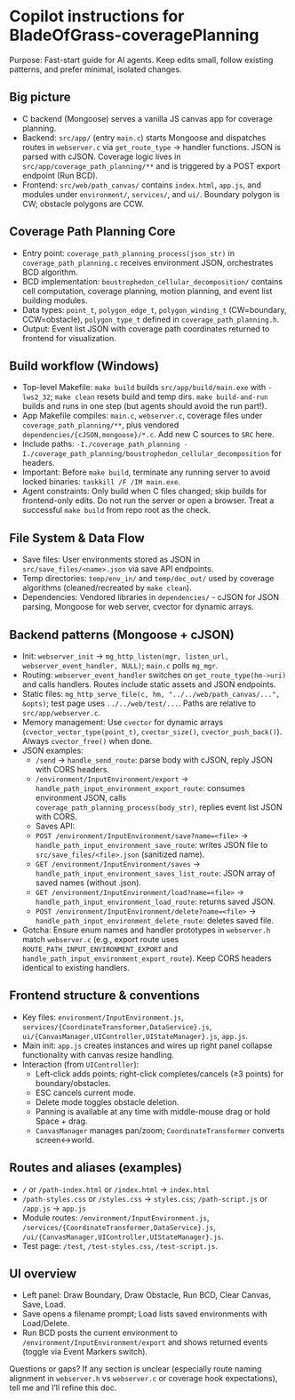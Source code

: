 # Copilot instructions for BladeOfGrass-coveragePlanning

Purpose: Fast-start guide for AI agents. Keep edits small, follow existing patterns, and prefer minimal, isolated changes.

## Big picture
- C backend (Mongoose) serves a vanilla JS canvas app for coverage planning.
- Backend: `src/app/` (entry `main.c`) starts Mongoose and dispatches routes in `webserver.c` via `get_route_type` → handler functions. JSON is parsed with cJSON. Coverage logic lives in `src/app/coverage_path_planning/**` and is triggered by a POST export endpoint (Run BCD).
- Frontend: `src/web/path_canvas/` contains `index.html`, `app.js`, and modules under `environment/`, `services/`, and `ui/`. Boundary polygon is CW; obstacle polygons are CCW.

## Coverage Path Planning Core
- Entry point: `coverage_path_planning_process(json_str)` in `coverage_path_planning.c` receives environment JSON, orchestrates BCD algorithm.
- BCD implementation: `boustrophedon_cellular_decomposition/` contains cell computation, coverage planning, motion planning, and event list building modules.
- Data types: `point_t`, `polygon_edge_t`, `polygon_winding_t` (CW=boundary, CCW=obstacle), `polygon_type_t` defined in `coverage_path_planning.h`.
- Output: Event list JSON with coverage path coordinates returned to frontend for visualization.

## Build workflow (Windows)
- Top-level Makefile: `make build` builds `src/app/build/main.exe` with `-lws2_32`; `make clean` resets build and temp dirs. `make build-and-run` builds and runs in one step (but agents should avoid the run part!).
- App Makefile compiles: `main.c`, `webserver.c`, coverage files under `coverage_path_planning/**`, plus vendored `dependencies/{cJSON,mongoose}/*.c`. Add new C sources to `SRC` here.
- Include paths: `-I./coverage_path_planning -I./coverage_path_planning/boustrophedon_cellular_decomposition` for headers.
- Important: Before `make build`, terminate any running server to avoid locked binaries: `taskkill /F /IM main.exe`.
- Agent constraints: Only build when C files changed; skip builds for frontend-only edits. Do not run the server or open a browser. Treat a successful `make build` from repo root as the check.

## File System & Data Flow
- Save files: User environments stored as JSON in `src/save_files/<name>.json` via save API endpoints.
- Temp directories: `temp/env_in/` and `temp/dec_out/` used by coverage algorithms (cleaned/recreated by `make clean`).
- Dependencies: Vendored libraries in `dependencies/` - cJSON for JSON parsing, Mongoose for web server, cvector for dynamic arrays.

## Backend patterns (Mongoose + cJSON)
- Init: `webserver_init` → `mg_http_listen(mgr, listen_url, webserver_event_handler, NULL)`; `main.c` polls `mg_mgr`.
- Routing: `webserver_event_handler` switches on `get_route_type(hm->uri)` and calls handlers. Routes include static assets and JSON endpoints.
- Static files: `mg_http_serve_file(c, hm, "../../web/path_canvas/...", &opts)`; test page uses `../../web/test/...`. Paths are relative to `src/app/webserver.c`.
- Memory management: Use `cvector` for dynamic arrays (`cvector_vector_type(point_t)`, `cvector_size()`, `cvector_push_back()`). Always `cvector_free()` when done.
- JSON examples:
  - `/send` → `handle_send_route`: parse body with cJSON, reply JSON with CORS headers.
  - `/environment/InputEnvironment/export` → `handle_path_input_environment_export_route`: consumes environment JSON, calls `coverage_path_planning_process(body_str)`, replies event list JSON with CORS.
  - Saves API:
  - `POST /environment/InputEnvironment/save?name=<file>` → `handle_path_input_environment_save_route`: writes JSON file to `src/save_files/<file>.json` (sanitized name).
  - `GET /environment/InputEnvironment/saves` → `handle_path_input_environment_saves_list_route`: JSON array of saved names (without .json).
  - `GET /environment/InputEnvironment/load?name=<file>` → `handle_path_input_environment_load_route`: returns saved JSON.
  - `POST /environment/InputEnvironment/delete?name=<file>` → `handle_path_input_environment_delete_route`: deletes saved file.
- Gotcha: Ensure enum names and handler prototypes in `webserver.h` match `webserver.c` (e.g., export route uses `ROUTE_PATH_INPUT_ENVIRONMENT_EXPORT` and `handle_path_input_environment_export_route`). Keep CORS headers identical to existing handlers.

## Frontend structure & conventions
- Key files: `environment/InputEnvironment.js`, `services/{CoordinateTransformer,DataService}.js`, `ui/{CanvasManager,UIController,UIStateManager}.js`, `app.js`.
- Main init: `app.js` creates instances and wires up right panel collapse functionality with canvas resize handling.
- Interaction (from `UIController`):
  - Left-click adds points; right-click completes/cancels (≥3 points) for boundary/obstacles.
  - ESC cancels current mode.
  - Delete mode toggles obstacle deletion.
  - Panning is available at any time with middle-mouse drag or hold Space + drag.
  - `CanvasManager` manages pan/zoom; `CoordinateTransformer` converts screen↔world.

## Routes and aliases (examples)
- `/` or `/path-index.html` or `/index.html` → `index.html`
- `/path-styles.css` or `/styles.css` → `styles.css`; `/path-script.js` or `/app.js` → `app.js`
- Module routes: `/environment/InputEnvironment.js`, `/services/{CoordinateTransformer,DataService}.js`, `/ui/{CanvasManager,UIController,UIStateManager}.js`.
- Test page: `/test`, `/test-styles.css`, `/test-script.js`.

## UI overview
- Left panel: Draw Boundary, Draw Obstacle, Run BCD, Clear Canvas, Save, Load.
- Save opens a filename prompt; Load lists saved environments with Load/Delete.
- Run BCD posts the current environment to `/environment/InputEnvironment/export` and shows returned events (toggle via Event Markers switch).

Questions or gaps? If any section is unclear (especially route naming alignment in `webserver.h` vs `webserver.c` or coverage hook expectations), tell me and I’ll refine this doc.
